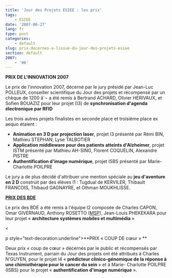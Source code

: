 ```yaml
---
title: 'Jour des Projets ESIEE : les prix'
tags:
    - ESIEE
date: '2007-06-27'
lang: fr
type: post
categories:
    - default
slug: prix-decernes-a-lissue-du-jour-des-projets-esiee
section: default
2007:
    - '06'
---
```


**PRIX DE L'INNOVATION 2007**

Le prix de l'innovation 2007, décerné par le jury présidé par Jean-Luc POLLEUX, conseiller scientifique du Jour des projets et récompensé par un chèque de 1200 â`¬ a été remis à Bertrand ACHARD, Olivier HERIVAUX, et Sofien BOUAZIZ pour leur projet (I3) de **synchronisation d'agenda électronique par RFID**

Les trois autres projets finalistes en seconde place et troisième place ex aequo étaient&nbsp;:</p>

*   **Animation en 3 D par projection laser**, projet I3 présenté par Rémi BIN, Mathieu STEPHAN, Lyse TALBOTIER
*   **Application middleware pour des patients atteints d'Alzheimer**, projet ISTM présenté par Mathieu AH-SING, Florent COQUELIN, Alexandre PISTRE
*   **Authentification d'image numérique**, projet ISBS présenté par Marie-Charlotte POILPRE

Le jury a de plus décidé d'attribuer une mention spéciale au **jeu d'aventure en 2 D** construit par des élèves I1&nbsp;: Tugdual de KERVILER, Thibault FRANCOIS, Thibaud GAGNAYRE, et Othman MOUKHLISSE.

<span style="text-decoration:underline">**PRIX DES BDE**</span> 

Le prix des BDE a été remis à l'équipe I2 composée de Charles CAPON, Omar GIVERNAUD, Anthony ROSETTO ([MSP](https://www.microsoftstudentpartners.com)), Jean-Louis PHEKEKARA pour leur projet «&nbsp;**architecture systèmes mobiles et multimédia**&nbsp;»

&lt;

p style="text-decoration:underline">**PRIX «&nbsp;COUP DE cœur&nbsp;» **

Deux prix «&nbsp;coup de cœur&nbsp;» décernés par le public et récompensés par Texas Instrument, parrain du Jour des projets ont été attribués à Charles N'GUYEN, pour le projet I4 «&nbsp;**prédicteur clinico-génomique de la réponse à une chimiothérapie pour le cancer du sein**&nbsp;» et à Marie- Charlotte POILPRE (ISBS) pour le projet «&nbsp;**authentification d'image numérique**&nbsp;».